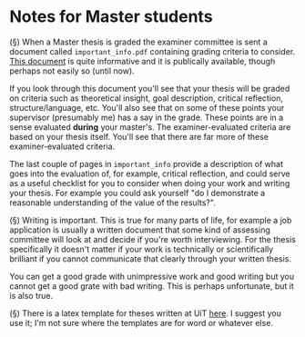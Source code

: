 # Notes for Master students

(§) When a Master thesis is graded the examiner committee is sent a document
called `important_info.pdf` containing grading criteria to consider. [This
document](inc/important_info.pdf) is quite informative and it is publically
available, though perhaps not easily so (until now). 

If you look through this document you'll see that your thesis will be graded on
criteria such as theoretical insight, goal description, critical reflection,
structure/language, etc. You'll also see that on some of these points your
supervisor (presumably me) has a say in the grade. These points are in a sense
evaluated **during** your master's. The examiner-evaluated criteria are based
on your thesis itself. You'll see that there are far more of these
examiner-evaluated criteria.

The last couple of pages in `important_info` provide a description of what goes
into the evaluation of, for example, critical reflection, and could serve as a
useful checklist for you to consider when doing your work and writing your
thesis. For example you could ask yourself "do I demonstrate a reasonable
understanding of the value of the results?".

(§) Writing is important. This is true for many parts of life, for example a
job application is usually a written document that some kind of assessing
committee will look at and decide if you're worth interviewing. For the thesis
specifically it doesn't matter if your work is technically or scientifically
brilliant if you cannot communicate that clearly through your written thesis.

You can get a good grade with unimpressive work and good writing but you cannot
get a good grate with bad writing. This is perhaps unfortunate, but it is also
true.

(§) There is a latex template for theses written at UiT
[here](https://github.com/egraff/uit-thesis). I suggest you use it; I'm not
sure where the templates are for word or whatever else.
